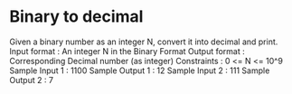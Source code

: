 # Binary to decimal

Given a binary number as an integer N, convert it into decimal and print.
Input format :
An integer N in the Binary Format
Output format :
Corresponding Decimal number (as integer)
Constraints :
0 <= N <= 10^9
Sample Input 1 :
1100
Sample Output 1 :
12
Sample Input 2 :
111
Sample Output 2 :
7